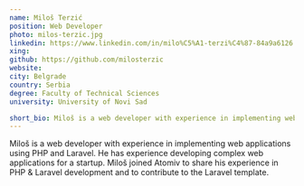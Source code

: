 ```yaml
---
name: Miloš Terzić
position: Web Developer
photo: milos-terzic.jpg
linkedin: https://www.linkedin.com/in/milo%C5%A1-terzi%C4%87-84a9a6126
xing: 
github: https://github.com/milosterzic
website: 
city: Belgrade
country: Serbia
degree: Faculty of Technical Sciences
university: University of Novi Sad

short_bio: Miloš is a web developer with experience in implementing web applications using PHP and Laravel.
---
```

Miloš is a web developer with experience in implementing web applications using PHP and Laravel. He has experience developing complex web applications for a startup. Miloš joined Atomiv to share his experience in PHP & Laravel development and to contribute to the Laravel template.